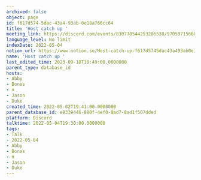 ```yaml
---
archived: false
object: page
id: f617d574-5dac-43a4-93ab-0e18a766cc64
title: 'Host catch up '
meeting_link: https://discord.com/events/830770544253206538/970597156681568276
language_level: No limit
indexDate: 2022-05-04
notion_url: https://www.notion.so/Host-catch-up-f617d5745dac43a493ab0e18a766cc64
name: 'Host catch up '
last_edited_time: 2023-09-18T10:49:00.0000000
parent_type: database_id
hosts:
- Abby
- Bones
- π
- Jason
- Duke
created_time: 2022-05-02T19:41:00.0000000
parent_database_id: e9339446-880f-4ef0-8ad7-8ad1f507dded
platform: Discord
talktime: 2022-05-04T19:30:00.0000000
tags:
- Talk
- 2022-05-04
- Abby
- Bones
- π
- Jason
- Duke
---
```





